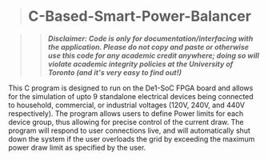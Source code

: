 > # C-Based-Smart-Power-Balancer

>> ***Disclaimer: Code is only for documentation/interfacing with the application. Please do not copy and paste or otherwise use this code for any academic credit anywhere; doing so will violate academic integrity policies at the University of Toronto (and it's very easy to find out!)***

This C program is designed to run on the De1-SoC FPGA board and allows for the simulation of upto 9 standalone electrical devices being connected to household, commercial, or industrial voltages (120V, 240V, and 440V respectively).
The program allows users to define Power limits for each device group, thus allowing for precise control of the current draw.
The program will respond to user connections live, and will automatically shut down the system if the user overloads the grid by exceeding the maximum power draw limit as specified by the user.
